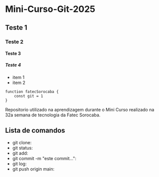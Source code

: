 # Mini-Curso-Git-2025
## Teste 1
### Teste 2
#### Teste 3
##### Teste 4
- item 1
- item 2


``` 
function fatecSorocaba {
    const git = 1
}
```
Repositorio utilizado na aprendizagem durante o Mini Curso realizado na 32a semana de tecnologia da Fatec Sorocaba.

## Lista de comandos

- git clone:
- git status:
- git add:
- git commit -m "este commit...":
- git log:
- git push origin main:
